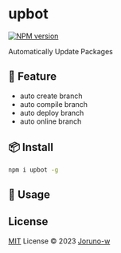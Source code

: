 # upbot

[![NPM version](https://img.shields.io/npm/v/upbot?color=a1b858&label=npm)](https://www.npmjs.com/package/upbot)

Automatically Update Packages

## 🦄️ Feature
- auto create branch
- auto compile branch
- auto deploy branch
- auto online branch

## 📦 Install
```bash
npm i upbot -g
```
## 🥳 Usage
## License
[MIT](./LICENSE) License © 2023 [Joruno-w](https://github.com/Joruno-w)

